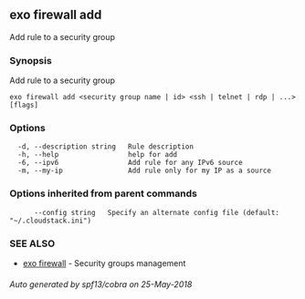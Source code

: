 ## exo firewall add

Add rule to a security group

### Synopsis

Add rule to a security group

```
exo firewall add <security group name | id> <ssh | telnet | rdp | ...> [flags]
```

### Options

```
  -d, --description string   Rule description
  -h, --help                 help for add
  -6, --ipv6                 Add rule for any IPv6 source
  -m, --my-ip                Add rule only for my IP as a source
```

### Options inherited from parent commands

```
      --config string   Specify an alternate config file (default: "~/.cloudstack.ini")
```

### SEE ALSO

* [exo firewall](exo_firewall.md)	 - Security groups management

###### Auto generated by spf13/cobra on 25-May-2018
